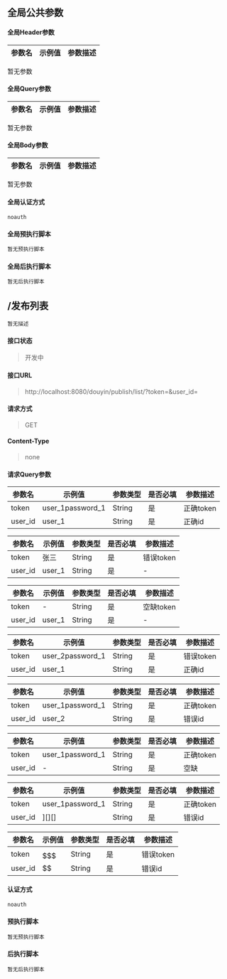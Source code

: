 ## 全局公共参数
#### 全局Header参数
参数名 | 示例值 | 参数描述
--- | --- | ---
暂无参数
#### 全局Query参数
参数名 | 示例值 | 参数描述
--- | --- | ---
暂无参数
#### 全局Body参数
参数名 | 示例值 | 参数描述
--- | --- | ---
暂无参数
#### 全局认证方式
```text
noauth
```
#### 全局预执行脚本
```javascript
暂无预执行脚本
```
#### 全局后执行脚本
```javascript
暂无后执行脚本
```
## /发布列表
```text
暂无描述
```
#### 接口状态
> 开发中

#### 接口URL
> http://localhost:8080/douyin/publish/list/?token=&user_id=

#### 请求方式
> GET

#### Content-Type
> none

#### 请求Query参数

参数名 | 示例值 | 参数类型 | 是否必填 | 参数描述
--- | --- | --- | --- | ---
token |user_1password_1 | String | 是 | 正确token
user_id | user_1 | String | 是 | 正确id

参数名 | 示例值 | 参数类型 | 是否必填 | 参数描述
--- | --- | --- | --- | ---
token | 张三 | String | 是 | 错误token
user_id | user_1 | String | 是 | -

参数名 | 示例值 | 参数类型 | 是否必填 | 参数描述
--- | --- | --- | --- | ---
token | - | String | 是 | 空缺token
user_id | user_1 | String | 是 | -

参数名 | 示例值 | 参数类型 | 是否必填 | 参数描述
--- | --- | --- | --- | ---
token |user_2password_1 | String | 是 | 错误token
user_id | user_1 | String | 是 | 正确id

参数名 | 示例值 | 参数类型 | 是否必填 | 参数描述
--- | --- | --- | --- | ---
token |user_1password_1 | String | 是 | 正确token
user_id | user_2 | String | 是 | 错误id

参数名 | 示例值 | 参数类型 | 是否必填 | 参数描述
--- | --- | --- | --- | ---
token |user_1password_1 | String | 是 | 正确token
user_id | - | String | 是 | 空缺

参数名 | 示例值 | 参数类型 | 是否必填 | 参数描述
--- | --- | --- | --- | ---
token |user_1password_1 | String | 是 | 正确token
user_id | ][][] | String | 是 | 错误id

参数名 | 示例值 | 参数类型 | 是否必填 | 参数描述
--- | --- | --- | --- | ---
token |$$$$$$$ | String | 是 | 错误token
user_id | $$ | String | 是 | 错误id


#### 认证方式
```text
noauth
```
#### 预执行脚本
```javascript
暂无预执行脚本
```
#### 后执行脚本
```javascript
暂无后执行脚本
```